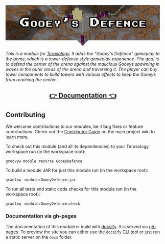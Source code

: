 <div align="center">
<img src="./docs/_media/banner.png">
</div>

_This is a module for [Terasology].
It adds the "Gooey's Defence" gameplay to the game, which is a tower-defense style gameplay experience.
The goal is to defend the center of the arena against the malicious Gooeys spawning in waves in the outer areas of the arena and traversing it.
The player can buy tower components to build towers with various effects to keep the Gooeys from reaching the center._

<h2 align="center"><a href="https://terasology.github.io/GooeyDefence">👉 Documentation 👈</a></h2>

## Contributing

We welcome contributions to our modules, be it bug fixes or feature contributions.
Check out the [Contributor Guide][contributor-guide] on the main project wiki to learn more.

To check out this module (and all its dependencies) to your Terasology workspace run (in the workspace root):

```
groovyw module recurse GooeyDefence
```

To build a module JAR for just this module run (in the workspace root):

```
gradlew :module:GooeyDefence:jar
```

To run all tests and static code checks for this module run (in the workspace root):

```
gradlew :module:GooeyDefence:check
```

### Documentation via gh-pages

The documentation of this module is build with [docsify].
It is served via [gh-pages].
To preview the site you can either use the `docsify` [CLI tool](https://github.com/docsifyjs/docsify-cli) or just run a static server on the `docs` folder.

<!-- References -->
[Terasology]: https://github.com/MovingBlocks/Terasology
[gh-pages]: https://pages.github.com/
[docsify]: https://docsify.js.org/#/
[contributor-guide]: https://github.com/MovingBlocks/Terasology/wiki/Contributor-Quick-Start